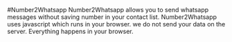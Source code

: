 #Number2Whatsapp
Number2Whatsapp allows you to send whatsapp messages without saving number in your contact list.
Number2Whatsapp uses javascript which runs in your browser. we do not send your data on the server. Everything happens in your browser.

